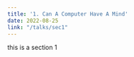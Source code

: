 ```yaml
---
title: '1. Can A Computer Have A Mind'
date: 2022-08-25
link: "/talks/sec1"
---
```



this is a section 1